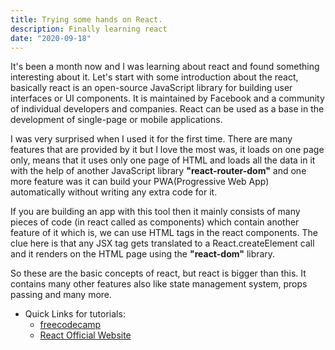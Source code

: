 ```yaml
---
title: Trying some hands on React.
description: Finally learning react
date: "2020-09-18"
---
```


It's been a month now and I was learning about react and found something interesting about it.
Let's start with some introduction about the react, basically react is an open-source JavaScript library for building user interfaces or UI components. It is maintained by Facebook and a community of individual developers and companies. React can be used as a base in the development of single-page or mobile applications.

I was very surprised when I used it for the first time. There are many features that are provided by it but I love the most was, it loads on one page only, means that it uses only one page of HTML and loads all the data in it with the help of another JavaScript library **"react-router-dom"** and one more feature was it can build your PWA(Progressive Web App) automatically without writing any extra code for it.

If you are building an app with this tool then it mainly consists of many pieces of code (in react called as components) which contain another feature of it which is, we can use HTML tags in the react components. The clue here is that any JSX tag gets translated to a React.createElement call and it renders on the HTML page using the **"react-dom"** library.

So these are the basic concepts of react, but react is bigger than this. It contains many other features also like state management system, props passing and many more.

* Quick Links for tutorials:
	* [freecodecamp](https://www.freecodecamp.org/)
	* [React Official Website](https://reactjs.org/)

